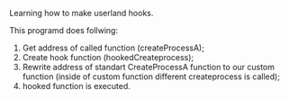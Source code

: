 Learning how to make userland hooks.

This programd does follwing:
 
1) Get address of called function (createProcessA);
2) Create hook function (hookedCreateprocess);
3) Rewrite address of standart CreateProcessA function to our custom function (inside of custom function different createprocess is called);
4) hooked function is executed.
